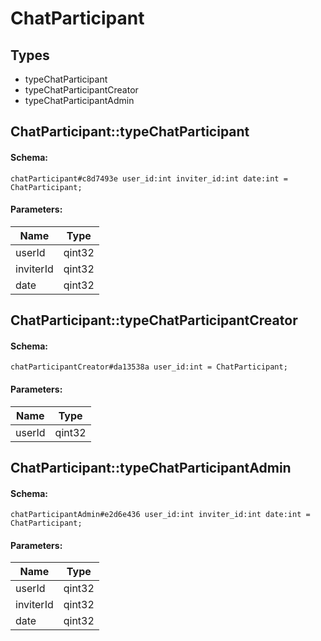 # ChatParticipant

## Types

* typeChatParticipant
* typeChatParticipantCreator
* typeChatParticipantAdmin

## ChatParticipant::typeChatParticipant

#### Schema:

`chatParticipant#c8d7493e user_id:int inviter_id:int date:int = ChatParticipant;`

#### Parameters:

|Name|Type|
|----|----|
|userId|qint32|
|inviterId|qint32|
|date|qint32|

## ChatParticipant::typeChatParticipantCreator

#### Schema:

`chatParticipantCreator#da13538a user_id:int = ChatParticipant;`

#### Parameters:

|Name|Type|
|----|----|
|userId|qint32|

## ChatParticipant::typeChatParticipantAdmin

#### Schema:

`chatParticipantAdmin#e2d6e436 user_id:int inviter_id:int date:int = ChatParticipant;`

#### Parameters:

|Name|Type|
|----|----|
|userId|qint32|
|inviterId|qint32|
|date|qint32|

